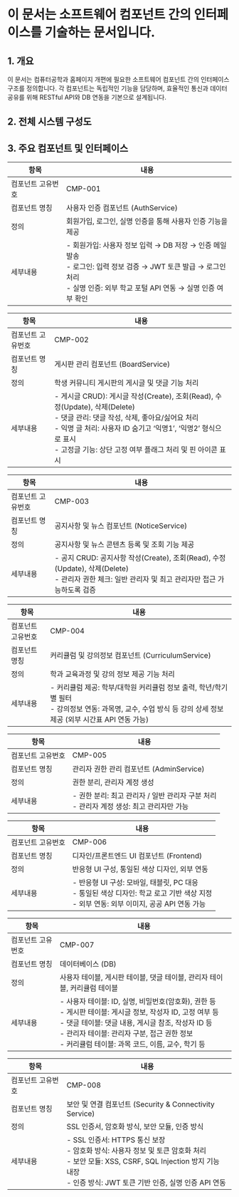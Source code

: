 # 이 문서는 소프트웨어 컴포넌트 간의 인터페이스를 기술하는 문서입니다.

## 1. 개요
이 문서는 컴퓨터공학과 홈페이지 개편에 필요한 소프트웨어 컴포넌트 간의 인터페이스 구조를 정의합니다. 각 컴포넌트는 독립적인 기능을 담당하며, 효율적인 통신과 데이터 공유를 위해 RESTful API와 DB 연동을 기본으로 설계됩니다.

## 2. 전체 시스템 구성도

## 3. 주요 컴포넌트 및 인터페이스

| 항목 | 내용 |
|------|------|
| 컴포넌트 고유번호 | CMP-001 |
| 컴포넌트 명칭 | 사용자 인증 컴포넌트 (AuthService) |
| 정의 | 회원가입, 로그인, 실명 인증을 통해 사용자 인증 기능을 제공 |
| 세부내용 | - 회원가입: 사용자 정보 입력 → DB 저장 → 인증 메일 발송<br>- 로그인: 입력 정보 검증 → JWT 토큰 발급 → 로그인 처리<br>- 실명 인증: 외부 학교 포털 API 연동 → 실명 인증 여부 확인 |

| 항목 | 내용 |
|------|------|
| 컴포넌트 고유번호 | CMP-002 |
| 컴포넌트 명칭 | 게시판 관리 컴포넌트 (BoardService) |
| 정의 | 학생 커뮤니티 게시판의 게시글 및 댓글 기능 처리 |
| 세부내용 | - 게시글 CRUD):  게시글 작성(Create), 조회(Read), 수정(Update), 삭제(Delete)<br>- 댓글 관리:  댓글 작성, 삭제, 좋아요/싫어요 처리<br>- 익명 글 처리: 사용자 ID 숨기고 ‘익명1’, ‘익명2’ 형식으로 표시<br>- 고정글 기능: 상단 고정 여부 플래그 처리 및 핀 아이콘 표시 |

| 항목 | 내용 |
|------|------|
| 컴포넌트 고유번호 | CMP-003 |
| 컴포넌트 명칭 | 공지사항 및 뉴스 컴포넌트 (NoticeService) |
| 정의 | 공지사항 및 뉴스 콘텐츠 등록 및 조회 기능 제공 |
| 세부내용 | - 공지 CRUD: 공지사항 작성(Create), 조회(Read), 수정(Update), 삭제(Delete)<br>- 관리자 권한 체크: 일반 관리자 및 최고 관리자만 접근 가능하도록 검증 |

| 항목 | 내용 |
|------|------|
| 컴포넌트 고유번호 | CMP-004 |
| 컴포넌트 명칭 | 커리큘럼 및 강의정보 컴포넌트 (CurriculumService) |
| 정의 | 학과 교육과정 및 강의 정보 제공 기능 처리 |
| 세부내용 | - 커리큘럼 제공: 학부/대학원 커리큘럼 정보 출력, 학년/학기별 필터<br>- 강의정보 연동: 과목명, 교수, 수업 방식 등 강의 상세 정보 제공 (외부 시간표 API 연동 가능)  |

| 항목        | 내용                                                        |
| --------- | --------------------------------------------------------- |
| 컴포넌트 고유번호 | CMP-005                                                   |
| 컴포넌트 명칭   | 관리자 권한 관리 컴포넌트 (AdminService)                             |
| 정의        | 권한 분리, 관리자 계정 생성                                          |
| 세부내용      | - 권한 분리: 최고 관리자 / 일반 관리자 구분 처리<br>- 관리자 계정 생성: 최고 관리자만 가능 |

| 항목        | 내용                                                                                            |
| --------- | --------------------------------------------------------------------------------------------- |
| 컴포넌트 고유번호 | CMP-006                                                                                       |
| 컴포넌트 명칭   | 디자인/프론트엔드 UI 컴포넌트 (Frontend)                                                                  |
| 정의        | 반응형 UI 구성, 통일된 색상 디자인, 외부 연동                                                                  |
| 세부내용      | - 반응형 UI 구성: 모바일, 태블릿, PC 대응<br>- 통일된 색상 디자인: 학교 로고 기반 색상 지정<br>- 외부 연동: 외부 이미지, 공공 API 연동 가능 |

| 항목        | 내용                                                                                                                                                                              |
| --------- | ------------------------------------------------------------------------------------------------------------------------------------------------------------------------------- |
| 컴포넌트 고유번호 | CMP-007                                                                                                                                                                         |
| 컴포넌트 명칭   | 데이터베이스 (DB)                                                                                                                                                                     |
| 정의        | 사용자 테이블, 게시판 테이블, 댓글 테이블, 관리자 테이블, 커리큘럼 테이블                                                                                                                                     |
| 세부내용      | - 사용자 테이블: ID, 실명, 비밀번호(암호화), 권한 등<br>- 게시판 테이블: 게시글 정보, 작성자 ID, 고정 여부 등<br>- 댓글 테이블: 댓글 내용, 게시글 참조, 작성자 ID 등<br>- 관리자 테이블: 관리자 구분, 접근 권한 정보<br>- 커리큘럼 테이블: 과목 코드, 이름, 교수, 학기 등 |

| 항목        | 내용                                                                                                                                          |
| --------- | ------------------------------------------------------------------------------------------------------------------------------------------- |
| 컴포넌트 고유번호 | CMP-008                                                                                                                                     |
| 컴포넌트 명칭   | 보안 및 연결 컴포넌트 (Security & Connectivity Service)                                                                                              |
| 정의        | SSL 인증서, 암호화 방식, 보안 모듈, 인증 방식                                                                                                               |
| 세부내용      | - SSL 인증서: HTTPS 통신 보장<br>- 암호화 방식: 사용자 정보 및 토큰 암호화 처리<br>- 보안 모듈: XSS, CSRF, SQL Injection 방지 기능 내장<br>- 인증 방식: JWT 토큰 기반 인증, 실명 인증 API 연동 |




